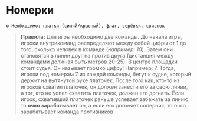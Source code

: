 # Номерки
```
⚙ Необходимо: платки (синий/красный), флаг, верёвки, свисток
```
> **Правила:** Для игры необходимо две команды. До начала игры, игроки внутрикоманд распределяют между собой цифры от 1 до того, сколько человек в команде (*например: 10*). Затем они становятся в линии друг на против друга (дистанция между командами должная быть метров 20-25). В центре площадки стоит судья. Он называет громко цифру! Например: 7. Тогда, игроки под номерам 7 из каждой команды, бегут к судье, который держит на вытянутой руке платочек. После того как, кто-то из игроков схватил платочек, он должен занести его за свою линии, а тот, кто не успел схватить платочек, должен его догнать. Если игрок, схвативший платочек раньше успевает забежать за линию, то **очко зарабатывает** он, а если его догоняет соперник, то очко зарабатывает команда противников
